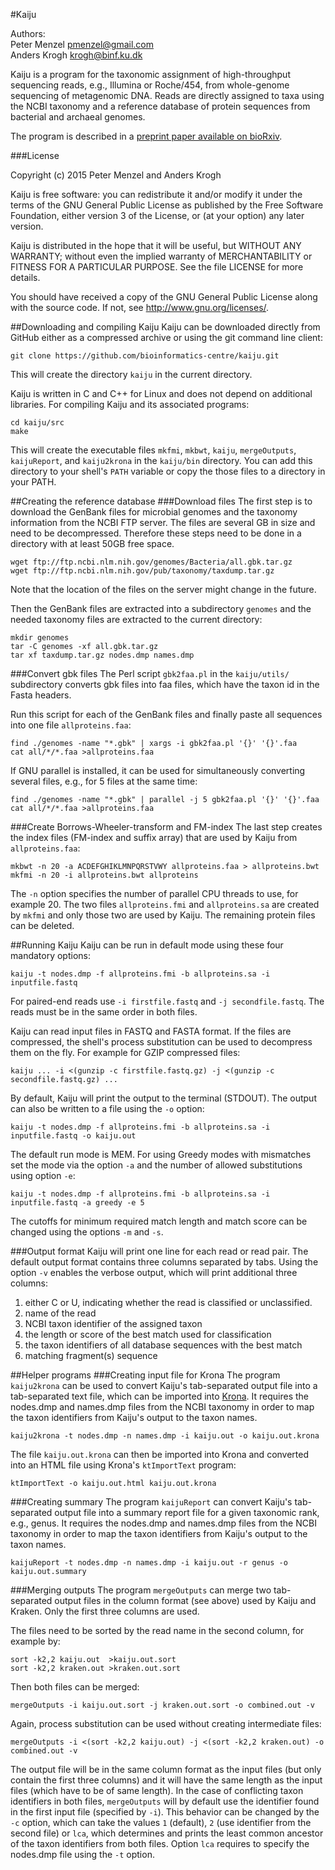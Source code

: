 
#Kaiju

Authors:  
Peter Menzel <pmenzel@gmail.com>   
Anders Krogh <krogh@binf.ku.dk>   


Kaiju is a program for the taxonomic assignment of high-throughput sequencing
reads, e.g., Illumina or Roche/454, from whole-genome sequencing of
metagenomic DNA. Reads are directly assigned to taxa using the NCBI taxonomy and a 
reference database of protein sequences from bacterial and archaeal genomes.

The program is described in a [preprint paper available on bioRxiv](http://biorxiv.org/content/early/2015/11/16/031229).

###License

Copyright (c) 2015 Peter Menzel and Anders Krogh

Kaiju is free software: you can redistribute it and/or modify
it under the terms of the GNU General Public License as published by
the Free Software Foundation, either version 3 of the License, or
(at your option) any later version.

Kaiju is distributed in the hope that it will be useful,
but WITHOUT ANY WARRANTY; without even the implied warranty of
MERCHANTABILITY or FITNESS FOR A PARTICULAR PURPOSE. 
See the file LICENSE for more details.

You should have received a copy of the GNU General Public License
along with the source code.  If not, see <http://www.gnu.org/licenses/>.


##Downloading and compiling Kaiju
Kaiju can be downloaded directly from GitHub either as a compressed archive or 
using the git command line client:
```
git clone https://github.com/bioinformatics-centre/kaiju.git
```
This will create the directory `kaiju` in the current directory.

Kaiju is written in C and C++ for Linux and does not depend on additional libraries. 
For compiling Kaiju and its associated programs:
```
cd kaiju/src
make
```
This will create the executable files `mkfmi`, `mkbwt`, `kaiju`, `mergeOutputs`, `kaijuReport`, and
`kaiju2krona` in the `kaiju/bin` directory.
You can add this directory to your shell's `PATH` variable or copy the those files to a directory in your PATH.

##Creating the reference database
###Download files
The first step is to download the GenBank files for microbial genomes
and the taxonomy information from the NCBI FTP server. 
The files are several GB in size and need to be decompressed. Therefore these steps
need to be done in a directory with at least 50GB free space.
```
wget ftp://ftp.ncbi.nlm.nih.gov/genomes/Bacteria/all.gbk.tar.gz
wget ftp://ftp.ncbi.nlm.nih.gov/pub/taxonomy/taxdump.tar.gz
```
Note that the location of the files on the server might change in the future.

Then the GenBank files are extracted into a subdirectory `genomes` and 
the needed taxonomy files are extracted to the current directory:
```
mkdir genomes
tar -C genomes -xf all.gbk.tar.gz
tar xf taxdump.tar.gz nodes.dmp names.dmp
```
###Convert gbk files
The Perl script `gbk2faa.pl` in the `kaiju/utils/` subdirectory converts
gbk files into faa files, which have the taxon id in the Fasta headers.

Run this script for each of the GenBank files and finally paste all sequences
into one file `allproteins.faa`:

```
find ./genomes -name "*.gbk" | xargs -i gbk2faa.pl '{}' '{}'.faa
cat all/*/*.faa >allproteins.faa
```

If GNU parallel is installed, it can be used for simultaneously converting several files, e.g., for 5 files at the same time:
```
find ./genomes -name "*.gbk" | parallel -j 5 gbk2faa.pl '{}' '{}'.faa
cat all/*/*.faa >allproteins.faa
```

###Create Borrows-Wheeler-transform and FM-index
The last step creates the index files (FM-index and suffix array) that are used by Kaiju from `allproteins.faa`:
```
mkbwt -n 20 -a ACDEFGHIKLMNPQRSTVWY allproteins.faa > allproteins.bwt
mkfmi -n 20 -i allproteins.bwt allproteins
```
The `-n` option specifies the number of parallel  CPU threads to use, for example 20.
The two files `allproteins.fmi` and `allproteins.sa` are created by  `mkfmi` and only those two are used by Kaiju.
The remaining protein files can be deleted.

##Running Kaiju
Kaiju can be run in default mode using these four mandatory options:
```
kaiju -t nodes.dmp -f allproteins.fmi -b allproteins.sa -i inputfile.fastq
```
For paired-end reads use `-i firstfile.fastq` and `-j secondfile.fastq`.
The reads must be in the same order in both files.

Kaiju can read input files in FASTQ and FASTA format.
If the files are compressed, the shell's process substitution can be used to decompress them on the fly.
For example for GZIP compressed files:
```
kaiju ... -i <(gunzip -c firstfile.fastq.gz) -j <(gunzip -c secondfile.fastq.gz) ... 
```

By default, Kaiju will print the output to the terminal (STDOUT).
The output can also be written to a file using the `-o` option:
```
kaiju -t nodes.dmp -f allproteins.fmi -b allproteins.sa -i inputfile.fastq -o kaiju.out
```

The default run mode is MEM. For using Greedy modes with mismatches set the mode via the option `-a` and the number 
of allowed substitutions using option `-e`:
```
kaiju -t nodes.dmp -f allproteins.fmi -b allproteins.sa -i inputfile.fastq -a greedy -e 5
```
The cutoffs for minimum required match length and match score can be changed using the options `-m` and `-s`.


###Output format
Kaiju will print one line for each read or read pair.
The default output format contains three columns separated by tabs.
Using the option `-v` enables the verbose output, which will print additional three columns:

1. either C or U, indicating whether the read is classified or unclassified. 
2. name of the read
3. NCBI taxon identifier of the assigned taxon
4. the length or score of the best match used for classification
5. the taxon identifiers of all database sequences with the best match
6. matching fragment(s) sequence

##Helper programs
###Creating input file for Krona
The program `kaiju2krona` can be used to convert Kaiju's tab-separated output file
into a tab-separated text file, which can be imported into [Krona](https://github.com/marbl/Krona/wiki/KronaTools). It requires the nodes.dmp
and names.dmp files from the NCBI taxonomy in order to map the taxon identifiers from Kaiju's
output to the taxon names.
```
kaiju2krona -t nodes.dmp -n names.dmp -i kaiju.out -o kaiju.out.krona
```
The file `kaiju.out.krona` can then be imported into Krona and converted into an HTML file using
Krona's `ktImportText` program:
```
ktImportText -o kaiju.out.html kaiju.out.krona 
```

###Creating summary
The program `kaijuReport` can convert Kaiju's tab-separated output file
into a summary report file for a given taxonomic rank, e.g., genus. It requires the nodes.dmp
and names.dmp files from the NCBI taxonomy in order to map the taxon identifiers from Kaiju's
output to the taxon names.
```
kaijuReport -t nodes.dmp -n names.dmp -i kaiju.out -r genus -o kaiju.out.summary
```

###Merging outputs
The program `mergeOutputs` can merge two tab-separated output files in the
column format (see above) used by Kaiju and Kraken. Only the first three columns are used.

The files need to be sorted by the read name in the second column, for example by:
```
sort -k2,2 kaiju.out  >kaiju.out.sort
sort -k2,2 kraken.out >kraken.out.sort
```
Then both files can be merged:
```
mergeOutputs -i kaiju.out.sort -j kraken.out.sort -o combined.out -v
```
Again, process substitution can be used without creating intermediate files:
```
mergeOutputs -i <(sort -k2,2 kaiju.out) -j <(sort -k2,2 kraken.out) -o combined.out -v
```
The output file will be in the same column format as the input files (but only
contain the first three columns) and it will have the same length as the input
files (which have to be of same length).  In the case of conflicting taxon identifiers in both files,
`mergeOutputs` will by default use the identifier found in the first input file (specified by `-i`).
This behavior can be changed by the `-c` option, which can take the values
`1` (default), `2` (use identifier from the second file) or `lca`, which determines and prints
the least common ancestor of the taxon identifiers from both files. Option `lca`
requires to specify the nodes.dmp file using the `-t` option.

